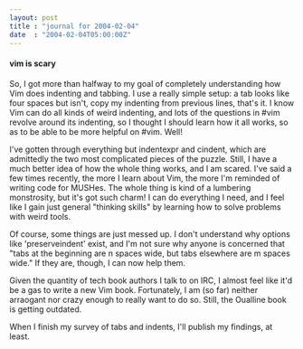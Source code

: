 ```yaml
---
layout: post
title : "journal for 2004-02-04"
date  : "2004-02-04T05:00:00Z"
---
```

<h4>vim is scary</h4>So, I got more than halfway to my goal of completely understanding how Vim does indenting and tabbing.  I use a really simple setup:  a tab looks like four spaces but isn't, copy my indenting from previous lines, that's it.  I know Vim can do all kinds of weird indenting, and lots of the questions in #vim revolve around its indenting, so I thought I should learn how it all works, so as to be able to be more helpful on #vim.  Well!

I've gotten through everything but indentexpr and cindent, which are admittedly the two most complicated pieces of the puzzle.  Still, I have a much better idea of how the whole thing works, and I am scared.  I've said a few times recently, the more I learn about Vim, the more I'm reminded of writing code for MUSHes.  The whole thing is kind of a lumbering monstrosity, but it's got such charm!  I can do everything I need, and I feel like I gain just general "thinking skills" by learning how to solve problems with weird tools.

Of course, some things are just messed up.  I don't understand why options like 'preserveindent' exist, and I'm not sure why anyone is concerned that "tabs at the beginning are n spaces wide, but tabs elsewhere are m spaces wide."  If they are, though, I can now help them.

Given the quantity of tech book authors I talk to on IRC, I almost feel like it'd be a gas to write a new Vim book.  Fortunately, I am (so far) neither arraogant nor crazy enough to really want to do so.  Still, the Oualline book is getting outdated.

When I finish my survey of tabs and indents, I'll publish my findings, at least.

